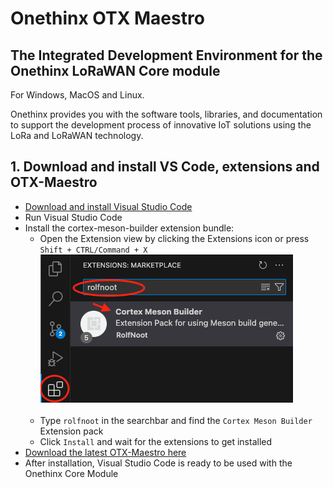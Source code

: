 # Onethinx OTX Maestro
## The Integrated Development Environment for the Onethinx LoRaWAN Core module

For Windows, MacOS and Linux.

Onethinx provides you with the software tools, libraries, and documentation to support the development process of innovative IoT solutions using the LoRa and LoRaWAN technology.

## 1. Download and install VS Code, extensions and OTX-Maestro
  - [Download and install Visual Studio Code](https://code.visualstudio.com/download)
  - Run Visual Studio Code
  - Install the cortex-meson-builder extension bundle:
    - Open the Extension view by clicking the Extensions icon or press `Shift + CTRL/Command + X`
    ![](https://raw.githubusercontent.com/onethinx/Readme_assets/main/VSCode-extensions.png) <br><br>
    - Type `rolfnoot` in the searchbar and find the `Cortex Meson Builder` Extension pack
    - Click `Install` and wait for the extensions to get installed
  - [Download the latest OTX-Maestro here](https://github.com/onethinx/OTX-Maestro-Windows/releases)
  - After installation, Visual Studio Code is ready to be used with the Onethinx Core Module

